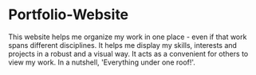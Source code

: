 # Portfolio-Website
This website helps me organize my work in one place - even if that work spans different disciplines. It helps me display my skills, interests and projects in a robust and a visual way. It acts as a convenient for others to view my work. In a nutshell, 'Everything under one roof!'.
